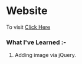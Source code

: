 # Website
To visit [Click Here](https://sunit130.github.io/Web-Dev-Projects/Dicee%20Challenge/)

### What I've Learned :-
  1. Adding image via jQuery.
